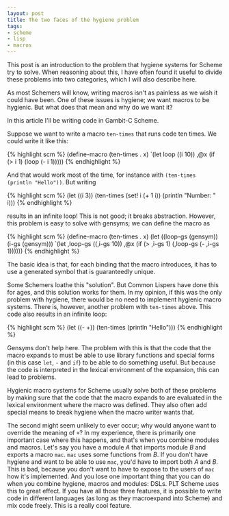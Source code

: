 ```yaml
---
layout: post
title: The two faces of the hygiene problem
tags:
- scheme
- lisp
- macros
---
```


This post is an introduction to the problem that hygiene systems for
Scheme try to solve. When reasoning about this, I have often found it
useful to divide these problems into two categories, which I will also
describe here.

As most Schemers will know, writing macros isn't as painless as we
wish it could have been. One of these issues is hygiene; we want
macros to be hygienic. But what does that mean and why do we want it?

In this article I'll be writing code in Gambit-C Scheme.

Suppose we want to write a macro `ten-times` that runs code ten
times. We could write it like this:

{% highlight scm %}
(define-macro (ten-times . x)
  `(let loop ((i 10))
     ,@x
     (if (> i 1)
         (loop (- i 1))))) 
{% endhighlight %}

And that would work most of the time, for instance
with `(ten-times (println "Hello"))`. But writing

{% highlight scm %}
(let ((i 3))
  (ten-times
   (set! i (+ 1 i))
   (println "Number: " i))) 
{% endhighlight %}

results in an infinite loop! This is not good; it breaks
abstraction. However, this problem is easy to solve with gensyms; we
can define the macro as

{% highlight scm %}
(define-macro (ten-times . x)
  (let ((loop-gs (gensym))
        (i-gs (gensym)))
    `(let ,loop-gs ((,i-gs 10))
        ,@x
        (if (> ,i-gs 1)
            (,loop-gs (- ,i-gs 1)))))) 
{% endhighlight %}

The basic idea is that, for each binding that the macro introduces, it
has to use a generated symbol that is guaranteedly unique.

Some Schemers loathe this "solution". But Common Lispers have done
this for ages, and this solution works for them. In my opinion, if
this was the only problem with hygiene, there would be no need to
implement hygienic macro systems. There is, however, another problem
with `ten-times` above. This code also results in an infinite loop:

{% highlight scm %}
(let ((- +))
  (ten-times (println "Hello")))
{% endhighlight %}

Gensyms don't help here. The problem with this is that the code that
the macro expands to must be able to use library functions and special
forms (in this case `let`, `-` and `if`) to be able to do something
useful. But because the code is interpreted in the lexical environment
of the expansion, this can lead to problems.

Hygienic macro systems for Scheme usually solve both of these problems
by making sure that the code that the macro expands to are evaluated
in the lexical environment where the macro was defined. They also
often add special means to break hygiene when the macro writer wants that.
 
The second might seem unlikely to ever occur; why would anyone want to
override the meaning of `+`? In my experience, there is primarily one
important case where this happens, and that's when you combine modules
and macros. Let's say you have a module *A* that imports module *B*
and exports a macro `mac`. `mac` uses some functions from *B*. If you
don't have hygiene and want to be able to use `mac`, you'd have to
import both *A* and *B*. This is bad, because you don't want to have
to expose to the users of `mac` how it's implemented. And you lose one
important thing that you can do when you combine hygiene, macros and
modules: DSLs. PLT Scheme uses this to great effect. If you have all
those three features, it is possible to write code in different
languages (as long as they macroexpand into Scheme) and mix code
freely. This is a really cool feature.
